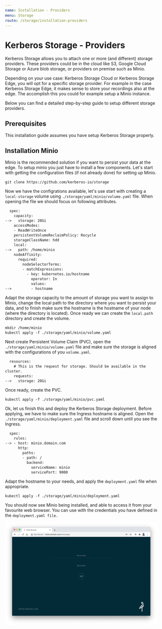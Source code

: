 ```yaml
---
name: Installation - Providers
menu: Storage
route: /storage/installation-providers
---
```


# Kerberos Storage - Providers

Kerberos Storage allows you to attach one or more (and different) storage providers. These providers could be in the cloud like S3, Google Cloud Storage or Azure blob storage, or providers on premise such as Minio.

Depending on your use case: Kerberos Storage Cloud or Kerberos Storage Edge, you will opt for a specific storage provider. For example in the case Kerberos Storage Edge, it makes sense to store your recordings also at the edge. The accomplish this you could for example setup a Minio instance.

Below you can find a detailed step-by-step guide to setup different storage providers.

## Prerequisites

This installation guide assumes you have setup Kerberos Storage properly.

## Installation Minio

Minio is the recommended solution if you want to persist your data at the edge. To setup minio you just have to install a few components. Let's start with getting the configuration files (if not already done) for setting up Minio.

    git clone https://github.com/kerberos-io/storage

Now we have the configrations available, let's use start with creating a `local-storage` volume using `./storage/yaml/minio/volume.yaml` file. When opening the file we should focus on following attributes.


      spec:
        capacity:
    -->   storage: 20Gi
        accessModes:
        - ReadWriteOnce
        persistentVolumeReclaimPolicy: Recycle
        storageClassName: hdd
        local:
    -->   path: /home/minio
        nodeAffinity:
          required:
            nodeSelectorTerms:
            - matchExpressions:
              - key: kubernetes.io/hostname
                operator: In
                values:
    -->         - hostname

Adapt the storage capacity to the amount of storage you want to assign to Minio, change the local path to the directory where you want to persist your data, and to finish make sure the hostname is the hostname of your node (where the directory is located). Once ready we can create the `local.path` directory and create the volume.

    mkdir /home/minio
    kubectl apply -f ./storage/yaml/minio/volume.yaml

Next create Persistent Volume Claim (PVC), open the `./storage/yaml/minio/volume.yaml` file and make sure the storage is aligned with the configurations of you `volume.yaml`.

      resources:
        # This is the request for storage. Should be available in the cluster.
        requests:
    -->   storage: 20Gi    

Once ready, create the PVC.

    kubectl apply -f ./storage/yaml/minio/pvc.yaml

Ok, let us finish this and deploy the Kerberos Storage deployment. Before applying, we have to make sure the Ingress hostname is aligned. Open the `./storage/yaml/minio/deployment.yaml` file and scroll down until you see the Ingress.

      spec:
        rules:
    --> - host: minio.domain.com
          http:
            paths:
            - path: /
              backend:
                serviceName: minio
                servicePort: 9000

Adapt the hostname to your needs, and apply the `deployment.yaml` file when appropriate.

    kubectl apply -f ./storage/yaml/minio/deployment.yaml

You should now see Minio being installed, and able to access it from your favourite web browser. You can use with the credentials you have defined in the `deployment.yaml file.`

![minio kubernetes](../../public/images/minio/webapp.png)
